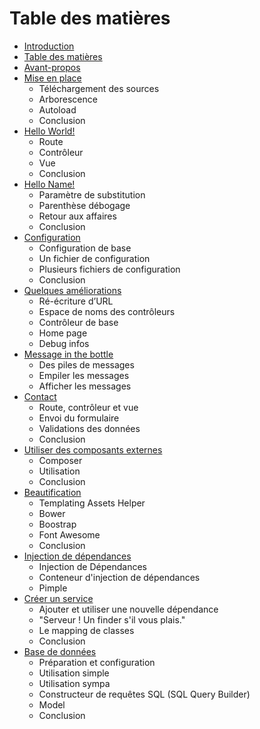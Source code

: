 # Table des matières

* [Introduction](README.md)
* [Table des matières](table_des_matieres/README.md)
* [Avant-propos](avant_propos/README.md)
* [Mise en place](mise_en_place/README.md)
    - Téléchargement des sources
    - Arborescence
    - Autoload
    - Conclusion
* [Hello World!](hello_world/README.md)
    - Route
    - Contrôleur
    - Vue
    - Conclusion
* [Hello Name!](hello_name/README.md)
    - Paramètre de substitution
    - Parenthèse débogage
    - Retour aux affaires
    - Conclusion
* [Configuration](configuration/README.md)
    - Configuration de base
    - Un fichier de configuration
    - Plusieurs fichiers de configuration
    - Conclusion
* [Quelques améliorations](quelques_ameliorations/README.md)
    - Ré-écriture d’URL
    - Espace de noms des contrôleurs
    - Contrôleur de base
    - Home page
    - Debug infos
* [Message in the bottle](message_in_the_bottle/README.md)
    - Des piles de messages
    - Empiler les messages
    - Afficher les messages
* [Contact](contact/README.md)
    - Route, contrôleur et vue
    - Envoi du formulaire
    - Validations des données
    - Conclusion
* [Utiliser des composants externes](utiliser_des_composants_externes/README.md)
    - Composer
    - Utilisation
    - Conclusion
* [Beautification](beautification/README.md)
    - Templating Assets Helper
    - Bower
    - Boostrap
    - Font Awesome
    - Conclusion
* [Injection de dépendances](injection_de_dependances/README.md)
    - Injection de Dépendances
    - Conteneur d'injection de dépendances
    - Pimple
* [Créer un service](creer_un_service/README.md)
    - Ajouter et utiliser une nouvelle dépendance
    - "Serveur ! Un finder s'il vous plais."
    - Le mapping de classes
    - Conclusion
* [Base de données](base_de_donnees/README.md)
    - Préparation et configuration
    - Utilisation simple
    - Utilisation sympa
    - Constructeur de requêtes SQL (SQL Query Builder)
    - Model
    - Conclusion
